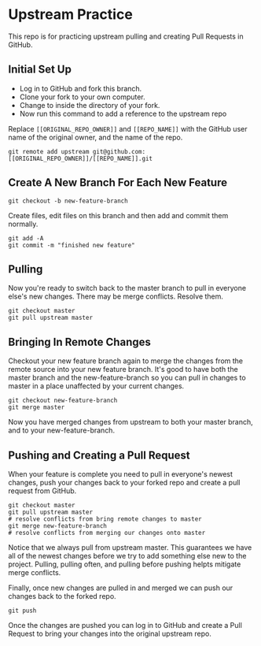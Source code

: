 # Upstream Practice
This repo is for practicing upstream pulling and creating Pull Requests
in GitHub.

## Initial Set Up
* Log in to GitHub and fork this branch.
* Clone your fork to your own computer.
* Change to inside the directory of your fork.
* Now run this command to add a reference to the upstream repo

Replace `[[ORIGINAL_REPO_OWNER]]` and `[[REPO_NAME]]` with the GitHub user
name of the original owner, and the name of the repo.

```
git remote add upstream git@github.com:[[ORIGINAL_REPO_OWNER]]/[[REPO_NAME]].git
```

## Create A New Branch For Each New Feature

```
git checkout -b new-feature-branch
```

Create files, edit files on this branch and then add and commit them normally.

```
git add -A
git commit -m "finished new feature"
```

## Pulling
Now you're ready to switch back to the master branch to pull in everyone
else's new changes.  There may be merge conflicts. Resolve them.

```
git checkout master
git pull upstream master
```

## Bringing In Remote Changes

Checkout your new feature branch again to merge the changes from the
remote source into your new feature branch. It's good to have both
the master branch and the new-feature-branch so you can pull in changes
to master in a place unaffected by your current changes.

```
git checkout new-feature-branch
git merge master
```

Now you have merged changes from upstream to both your master branch,
and to your new-feature-branch.

## Pushing and Creating a Pull Request
When your feature is complete you need to pull in everyone's newest
changes, push your changes back to your forked repo and create a pull
request from GitHub.

```
git checkout master
git pull upstream master
# resolve conflicts from bring remote changes to master
git merge new-feature-branch
# resolve conflicts from merging our changes onto master
```

Notice that we always pull from upstream master. This guarantees we have
all of the newest changes before we try to add something else new to the
project. Pulling, pulling often, and pulling before pushing helpts mitigate
merge conflicts.

Finally, once new changes are pulled in and merged we can push our changes
back to the forked repo.

```
git push
```

Once the changes are pushed you can log in to GitHub and create a Pull
Request to bring your changes into the original upstream repo.
